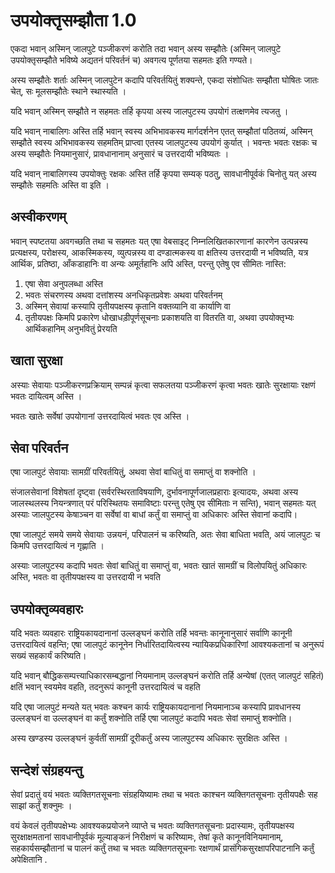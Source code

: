 # उपयोक्तृसम्झौता 1.0

एकदा भवान् अस्मिन् जालपुटे पञ्जीकरणं करोति तदा भवान् अस्य सम्झौतेः (अस्मिन् जालपुटे उपयोक्तृसम्झौते भविष्ये अद्यतनं परिवर्तनं च) अवगत्य पूर्णतया सहमतः इति गण्यते।

अस्य सम्झौतेः शर्ताः अस्मिन् जालपुटेन कदापि परिवर्तयितुं शक्यन्ते, एकदा संशोधितः सम्झौता घोषितः जातः चेत्, सः मूलसम्झौतेः स्थाने स्थास्यति ।

यदि भवान् अस्मिन् सम्झौते न सहमतः तर्हि कृपया अस्य जालपुटस्य उपयोगं तत्क्षणमेव त्यजतु ।

यदि भवान् नाबालिगः अस्ति तर्हि भवान् स्वस्य अभिभावकस्य मार्गदर्शनेन एतत् सम्झौतां पठितव्यं, अस्मिन् सम्झौते स्वस्य अभिभावकस्य सहमतिम् प्राप्त्वा एतस्य जालपुटस्य उपयोगं कुर्यात् । भवन्तः भवतः रक्षकः च अस्य सम्झौतेः नियमानुसारं, प्रावधानानाम् अनुसारं च उत्तरदायी भविष्यतः ।

यदि भवान् नाबालिगस्य उपयोक्तुः रक्षकः अस्ति तर्हि कृपया सम्यक् पठतु, सावधानीपूर्वकं चिनोतु यत् अस्य सम्झौतेः सहमतिः अस्ति वा इति ।

## अस्वीकरणम्

भवान् स्पष्टतया अवगच्छति तथा च सहमतः यत् एषा वेबसाइट् निम्नलिखितकारणानां कारणेन उत्पन्नस्य प्रत्यक्षस्य, परोक्षस्य, आकस्मिकस्य, व्युत्पन्नस्य वा दण्डात्मकस्य वा क्षतिस्य उत्तरदायी न भविष्यति, यत्र आर्थिक, प्रतिष्ठा, आँकडाहानिः वा अन्यः अमूर्तहानिः अपि अस्ति, परन्तु एतेषु एव सीमितः नास्ति:

1. एषा सेवा अनुपलब्धा अस्ति
1. भवतः संचरणस्य अथवा दत्तांशस्य अनधिकृतप्रवेशः अथवा परिवर्तनम्
1. अस्मिन् सेवायां कस्यापि तृतीयपक्षस्य कृतानि वक्तव्यानि वा कार्याणि वा
1. तृतीयपक्षः किमपि प्रकारेण धोखाधड़ीपूर्णसूचनाः प्रकाशयति वा वितरति वा, अथवा उपयोक्तृभ्यः आर्थिकहानिम् अनुभवितुं प्रेरयति

## खाता सुरक्षा

अस्याः सेवायाः पञ्जीकरणप्रक्रियाम् सम्पन्नं कृत्वा सफलतया पञ्जीकरणं कृत्वा भवतः खातेः सुरक्षायाः रक्षणं भवतः दायित्वम् अस्ति ।

भवतः खातेः सर्वेषां उपयोगानां उत्तरदायित्वं भवतः एव अस्ति ।

## सेवा परिवर्तन

एषा जालपुटं सेवायाः सामग्रीं परिवर्तयितुं, अथवा सेवां बाधितुं वा समाप्तुं वा शक्नोति ।

संजालसेवानां विशेषतां दृष्ट्वा (सर्वरस्थिरताविषयाणि, दुर्भावनापूर्णजालप्रहाराः इत्यादयः, अथवा अस्य जालस्थलस्य नियन्त्रणात् परं परिस्थितयः समाविष्टाः परन्तु एतेषु एव सीमिताः न सन्ति), भवान् सहमतः यत् अस्याः जालपुटस्य केषाञ्चन वा सर्वेषां वा बाधां कर्तुं वा समाप्तुं वा अधिकारः अस्ति सेवानां कदापि।

एषा जालपुटं समये समये सेवायाः उन्नयनं, परिपालनं च करिष्यति, अतः सेवा बाधिता भवति, अयं जालपुटः च किमपि उत्तरदायित्वं न गृह्णाति ।

अस्याः जालपुटस्य कदापि भवतः सेवां बाधितुं वा समाप्तुं वा, भवतः खातं सामग्रीं च विलोपयितुं अधिकारः अस्ति, भवतः वा तृतीयपक्षस्य वा उत्तरदायी न भवति

## उपयोक्तृव्यवहारः

यदि भवतः व्यवहारः राष्ट्रियकायदानानां उल्लङ्घनं करोति तर्हि भवन्तः कानूनानुसारं सर्वाणि कानूनी उत्तरदायित्वं वहन्ति; एषा जालपुटं कानूनेन निर्धारितदायित्वस्य न्यायिकप्रधिकारिणां आवश्यकतानां च अनुरूपं सख्यं सहकार्यं करिष्यति।

यदि भवान् बौद्धिकसम्पत्त्याधिकारसम्बद्धानां नियमानाम् उल्लङ्घनं करोति तर्हि अन्येषां (एतत् जालपुटं सहितं) क्षतिं भवान् स्वयमेव वहति, तदनुरूपं कानूनी उत्तरदायित्वं च वहति

यदि एषा जालपुटं मन्यते यत् भवतः कश्चन कार्यः राष्ट्रियकायदानानां नियमानाञ्च कस्यापि प्रावधानस्य उल्लङ्घनं वा उल्लङ्घनं वा कर्तुं शक्नोति तर्हि एषा जालपुटं कदापि भवतः सेवां समाप्तुं शक्नोति।

अस्य खण्डस्य उल्लङ्घनं कुर्वतीं सामग्रीं दूरीकर्तुं अस्य जालपुटस्य अधिकारः सुरक्षितः अस्ति ।

## सन्देशं संग्रहयन्तु

सेवां प्रदातुं वयं भवतः व्यक्तिगतसूचनाः संग्रहयिष्यामः तथा च भवतः काश्चन व्यक्तिगतसूचनाः तृतीयपक्षैः सह साझां कर्तुं शक्नुमः ।

वयं केवलं तृतीयपक्षेभ्यः आवश्यकप्रयोजने व्याप्ते च भवतः व्यक्तिगतसूचनाः प्रदास्यामः, तृतीयपक्षस्य सुरक्षाक्षमतानां सावधानीपूर्वकं मूल्याङ्कनं निरीक्षणं च करिष्यामः, तेषां कृते कानूनविनियमानाम्, सहकार्यसम्झौतानां च पालनं कर्तुं तथा च भवतः व्यक्तिगतसूचनाः रक्षणार्थं प्रासंगिकसुरक्षापरिपाटनानि कर्तुं अपेक्षितानि .
